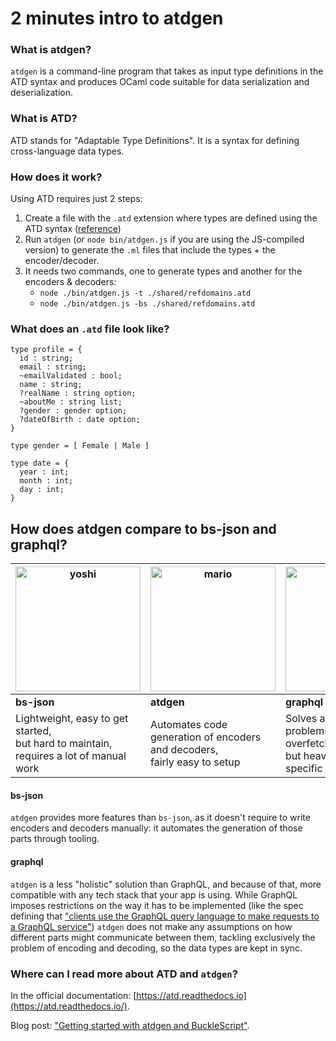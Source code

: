 # 2 minutes intro to atdgen

### What is atdgen?

`atdgen` is a command-line program that takes as input type definitions in the ATD syntax and produces OCaml code suitable for data serialization and deserialization.

### What is ATD?

ATD stands for "Adaptable Type Definitions". It is a syntax for defining cross-language data types.

### How does it work?

Using ATD requires just 2 steps:

1. Create a file with the `.atd` extension where types are defined using the ATD syntax ([reference](https://atd.readthedocs.io/en/latest/syntax.html))
2. Run `atdgen` (or `node bin/atdgen.js` if you are using the JS-compiled version) to generate the `.ml` files that include the types + the encoder/decoder.
3. It needs two commands, one to generate types and another for the encoders & decoders:
    - `node ./bin/atdgen.js -t ./shared/refdomains.atd`
    - `node ./bin/atdgen.js -bs ./shared/refdomains.atd`

### What does an `.atd` file look like?

    type profile = {
      id : string;
      email : string;
      ~emailValidated : bool;
      name : string;
      ?realName : string option;
      ~aboutMe : string list;
      ?gender : gender option;
      ?dateOfBirth : date option;
    }
    
    type gender = [ Female | Male ]
    
    type date = {
      year : int;
      month : int;
      day : int;
    }

## How does atdgen compare to bs-json and graphql?
| <img src="https://media.giphy.com/media/PkR8XIh9MHEJeqJEAa/giphy.gif" width="200" alt="yoshi" /> | <img src="https://media.giphy.com/media/10RgZyfaX0HBSg/giphy.gif" width="200" alt="mario" /> | <img src="https://media.giphy.com/media/gdeoUMHvEWi5DSjAbh/giphy.gif" width="200" alt="bowser" /> |
|---|---|---|
| **bs-json**| **atdgen**  | **graphql**  |
| Lightweight, easy to get started, <br>but hard to maintain, requires a lot of manual work | Automates code generation of encoders and decoders, <br> fairly easy to setup | Solves all kinds of problems (types, caching, overfetching and others), <br>but heavyweight, requires specific infrastracture  |

#### bs-json

`atdgen` provides more features than `bs-json`, as it doesn't require to write encoders and decoders manually: it automates the generation of those parts through tooling.

#### graphql

`atdgen` is a less "holistic" solution than GraphQL, and because of that, more compatible with any tech stack that your app is using. While GraphQL imposes restrictions on the way it has to be implemented (like the spec defining that ["clients use the GraphQL query language to make requests to a GraphQL service"](https://facebook.github.io/graphql/June2018/#sec-Language)) `atdgen` does not make any assumptions on how different parts might communicate between them, tackling exclusively the problem of encoding and decoding, so the data types are kept in sync.

### Where can I read more about ATD and `atdgen`?

In the official documentation: [https://atd.readthedocs.io](https://atd.readthedocs.io/).

Blog post: ["Getting started with atdgen and BuckleScript"](https://tech.ahrefs.com/getting-started-with-atdgen-and-bucklescript-1f3a14004081).
